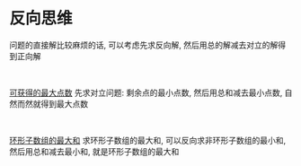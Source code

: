 # 反向思维

问题的直接解比较麻烦的话, 可以考虑先求反向解, 然后用总的解减去对立的解得到正向解

$~$

[可获得的最大点数](https://leetcode-cn.com/problems/maximum-points-you-can-obtain-from-cards/)	先求对立问题: 剩余点的最小点数, 然后用总和减去最小点数, 自然而然就得到最大点数

$~$

[环形子数组的最大和](https://leetcode-cn.com/problems/maximum-sum-circular-subarray/)	求环形子数组的最大和, 可以反向求非环形子数组的最小和, 然后用总和减去最小和, 就是环形子数组的最大和